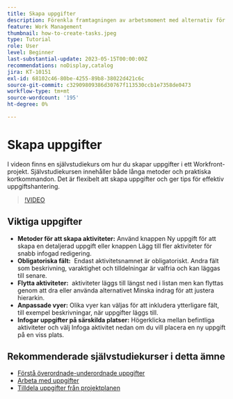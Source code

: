 ```yaml
---
title: Skapa uppgifter
description: Förenkla framtagningen av arbetsmoment med alternativ för detaljerad eller intern redigering, flexibel omplacering, anpassade vyer för ytterligare fält och specifik placering, som t.ex. "Infoga uppgift nedan" i Workfront.
feature: Work Management
thumbnail: how-to-create-tasks.jpeg
type: Tutorial
role: User
level: Beginner
last-substantial-update: 2023-05-15T00:00:00Z
recommendations: noDisplay,catalog
jira: KT-10151
exl-id: 68102c46-80be-4255-89b8-38022d421c6c
source-git-commit: c32909809386d30767f113530ccb1e7358de0473
workflow-type: tm+mt
source-wordcount: '195'
ht-degree: 0%

---
```


# Skapa uppgifter

I videon finns en självstudiekurs om hur du skapar uppgifter i ett Workfront-projekt. Självstudiekursen innehåller både långa metoder och praktiska kortkommandon. Det är flexibelt att skapa uppgifter och ger tips för effektiv uppgiftshantering.


>[!VIDEO](https://video.tv.adobe.com/v/3428973/?quality=12&learn=on&enablevpops&captions=swe)

## Viktiga uppgifter

* **Metoder för att skapa aktiviteter:** Använd knappen Ny uppgift för att skapa en detaljerad uppgift eller knappen Lägg till fler aktiviteter för snabb infogad redigering.
* **Obligatoriska fält:** &#x200B; Endast aktivitetsnamnet är obligatoriskt. Andra fält som beskrivning, varaktighet och tilldelningar är valfria och kan läggas till senare. &#x200B;
* **Flytta aktiviteter:** &#x200B; aktiviteter läggs till längst ned i listan men kan flyttas genom att dra eller använda alternativet Minska indrag för att justera hierarkin.
* **Anpassade vyer:** Olika vyer kan väljas för att inkludera ytterligare fält, till exempel beskrivningar, när uppgifter läggs till. &#x200B;
* **Infogar uppgifter på särskilda platser:** &#x200B; Högerklicka mellan befintliga aktiviteter och välj Infoga aktivitet nedan om du vill placera en ny uppgift på en viss plats.


## Rekommenderade självstudiekurser i detta ämne

* [Förstå överordnade-underordnade uppgifter](/help/manage-work/tasks/understand-parent-child-tasks.md)
* [Arbeta med uppgifter](/help/manage-work/tasks/work-with-tasks.md)
* [Tilldela uppgifter från projektplanen](/help/manage-work/tasks/assign-tasks-from-the-project-plan.md)
